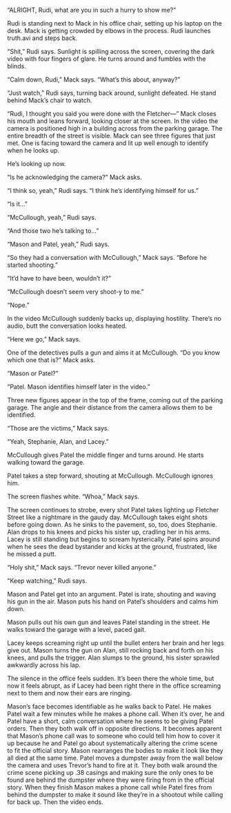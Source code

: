 “ALRIGHT, Rudi, what are you in such a hurry to show me?”

Rudi is standing next to Mack in his office chair, setting up his laptop on the
desk. Mack is getting crowded by elbows in the process. Rudi launches truth.avi
and steps back.

“Shit,” Rudi says. Sunlight is spilling across the screen, covering the dark
video with four fingers of glare. He turns around and fumbles with the blinds.

“Calm down, Rudi,” Mack says. “What’s this about, anyway?”

“Just watch,” Rudi says, turning back around, sunlight defeated. He stand behind
Mack’s chair to watch.

“Rudi, I thought you said you were done with the Fletcher—” Mack closes his
mouth and leans forward, looking closer at the screen. In the video the camera
is positioned high in a building across from the parking garage. The entire
breadth of the street is visible. Mack can see three figures that just met. One
is facing toward the camera and lit up well enough to identify when he looks up.

He’s looking up now.

“Is he acknowledging the camera?” Mack asks.

“I think so, yeah,” Rudi says. “I think he’s identifying himself for us.”

“Is it...”

“McCullough, yeah,” Rudi says.

“And those two he’s talking to...”

“Mason and Patel, yeah,” Rudi says.

“So they had a conversation with McCullough,” Mack says. “Before he started
shooting.”

“It’d have to have been, wouldn’t it?”

“McCullough doesn’t seem very shoot-y to me.”

“Nope.”

In the video McCullough suddenly backs up, displaying hostility. There’s no
audio, butt the conversation looks heated.

“Here we go,” Mack says.

One of the detectives pulls a gun and aims it at McCullough. “Do you know which
one that is?” Mack asks.

“Mason or Patel?”

“Patel. Mason identifies himself later in the video.”

Three new figures appear in the top of the frame, coming out of the parking
garage. The angle and their distance from the camera allows them to be
identified.

“Those are the victims,” Mack says.

“Yeah, Stephanie, Alan, and Lacey.”

McCullough gives Patel the middle finger and turns around. He starts walking
toward the garage.

Patel takes a step forward, shouting at McCullough. McCullough ignores him.

The screen flashes white. “Whoa,” Mack says.

The screen continues to strobe, every shot Patel takes lighting up Fletcher
Street like a nightmare in the gaudy day. McCullough takes eight shots before
going down. As he sinks to the pavement, so, too, does Stephanie. Alan drops to
his knees and picks his sister up, cradling her in his arms. Lacey is still
standing but begins to scream hysterically. Patel spins around when he sees the
dead bystander and kicks at the ground, frustrated, like he missed a putt.

“Holy shit,” Mack says. “Trevor never killed anyone.”

“Keep watching,” Rudi says.

Mason and Patel get into an argument. Patel is irate, shouting and waving his
gun in the air. Mason puts his hand on Patel’s shoulders and calms him down.

Mason pulls out his own gun and leaves Patel standing in the street. He walks
toward the garage with a level, paced gait.

Lacey keeps screaming right up until the bullet enters her brain and her legs
give out. Mason turns the gun on Alan, still rocking back and forth on his
knees, and pulls the trigger. Alan slumps to the ground, his sister sprawled
awkwardly across his lap.

The silence in the office feels sudden. It’s been there the whole time, but now
it feels abrupt, as if Lacey had been right there in the office screaming next
to them and now their ears are ringing.

Mason’s face becomes identifiable as he walks back to Patel. He makes Patel wait
a few minutes while he makes a phone call. When it’s over, he and Patel have a
short, calm conversation where he seems to be giving Patel orders. Then they
both walk off in opposite directions. It becomes apparent that Mason’s phone
call was to someone who could tell him how to cover it up because he and Patel
go about systematically altering the crime scene to fit the official story.
Mason rearranges the bodies to make it look like they all died at the same time.
Patel moves a dumpster away from the wall below the camera and uses Trevor’s
hand to fire at it. They both walk around the crime scene picking up .38 casings
and making sure the only ones to be found are behind the dumpster where they
were firing from in the official story. When they finish Mason makes a phone
call while Patel fires from behind the dumpster to make it sound like they’re in
a shootout while calling for back up. Then the video ends.
